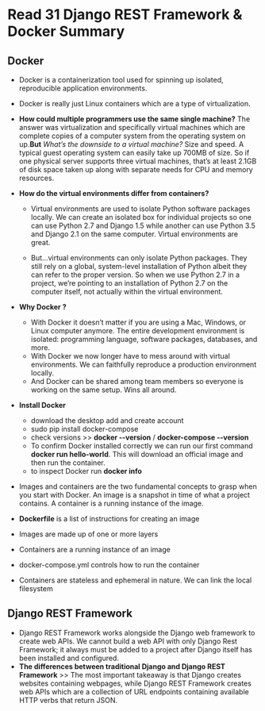 # Read 31  Django REST Framework & Docker Summary 
## Docker
* Docker is a containerization tool used for spinning up isolated, reproducible application environments.
* Docker is really just Linux containers which are a type of virtualization.
* **How could multiple programmers use the same single machine?** The answer was virtualization and specifically virtual machines which are complete copies of a computer system from the operating system on up.**But** *What’s the downside to a virtual machine?* Size and speed. A typical guest operating system can easily take up 700MB of size. So if one physical server supports three virtual machines, that’s at least 2.1GB of disk space taken up along with separate needs for CPU and memory resources.
* **How do the virtual environments differ from containers?** 
    - Virtual environments are used to isolate Python software packages locally. We can create an isolated box for individual projects so one can use Python 2.7 and Django 1.5 while another can use Python 3.5 and Django 2.1 on the same computer. Virtual environments are great.

    - But…virtual environments can only isolate Python packages. They still rely on a global, system-level installation of Python albeit they can refer to the proper version. So when we use Python 2.7 in a project, we’re pointing to an installation of Python 2.7 on the computer itself, not actually within the virtual environment.
* **Why Docker ?**
    * With Docker it doesn’t matter if you are using a Mac, Windows, or Linux computer anymore. The entire development environment is isolated: programming language, software packages, databases, and more. 
    * With Docker we now longer have to mess around with virtual environments. We can faithfully reproduce a production environment locally.
    * And Docker can be shared among team members so everyone is working on the same setup. Wins all around.
* **Install Docker**
    * download the desktop add and create account 
    * sudo pip install docker-compose
    * check versions >> **docker --version** / **docker-compose --version**
    * To confirm Docker installed correctly we can run our first command **docker run hello-world**. This will download an official image and then run the container.
    *  to inspect Docker run **docker info**

* Images and containers are the two fundamental concepts to grasp when you start with Docker. An image is a snapshot in time of what a project contains. A container is a running instance of the image.
* **Dockerfile** is a list of instructions for creating an image
* Images are made up of one or more layers
* Containers are a running instance of an image
* docker-compose.yml controls how to run the container
* Containers are stateless and ephemeral in nature. We can link the local filesystem

## Django REST Framework 
* Django REST Framework works alongside the Django web framework to create web APIs. We cannot build a web API with only Django Rest Framework; it always must be added to a project after Django itself has been installed and configured.
* **The differences between traditional Django and Django REST Framework** >> The most important takeaway is that Django creates websites containing webpages, while Django REST Framework creates web APIs which are a collection of URL endpoints containing available HTTP verbs that return JSON.

